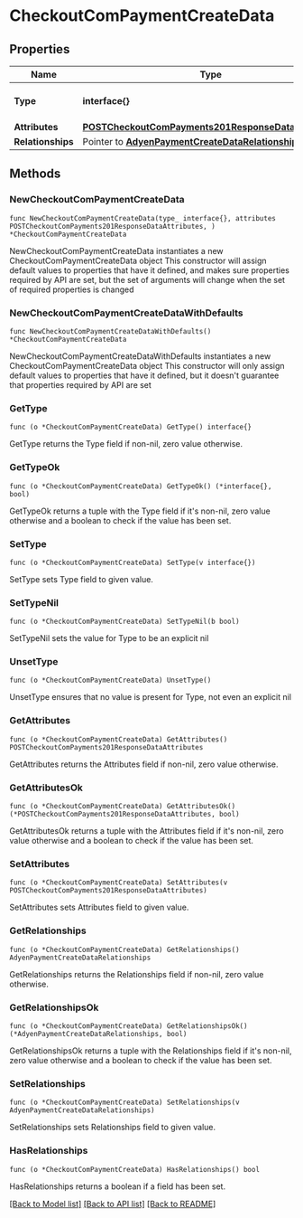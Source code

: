 # CheckoutComPaymentCreateData

## Properties

Name | Type | Description | Notes
------------ | ------------- | ------------- | -------------
**Type** | **interface{}** | The resource&#39;s type | 
**Attributes** | [**POSTCheckoutComPayments201ResponseDataAttributes**](POSTCheckoutComPayments201ResponseDataAttributes.md) |  | 
**Relationships** | Pointer to [**AdyenPaymentCreateDataRelationships**](AdyenPaymentCreateDataRelationships.md) |  | [optional] 

## Methods

### NewCheckoutComPaymentCreateData

`func NewCheckoutComPaymentCreateData(type_ interface{}, attributes POSTCheckoutComPayments201ResponseDataAttributes, ) *CheckoutComPaymentCreateData`

NewCheckoutComPaymentCreateData instantiates a new CheckoutComPaymentCreateData object
This constructor will assign default values to properties that have it defined,
and makes sure properties required by API are set, but the set of arguments
will change when the set of required properties is changed

### NewCheckoutComPaymentCreateDataWithDefaults

`func NewCheckoutComPaymentCreateDataWithDefaults() *CheckoutComPaymentCreateData`

NewCheckoutComPaymentCreateDataWithDefaults instantiates a new CheckoutComPaymentCreateData object
This constructor will only assign default values to properties that have it defined,
but it doesn't guarantee that properties required by API are set

### GetType

`func (o *CheckoutComPaymentCreateData) GetType() interface{}`

GetType returns the Type field if non-nil, zero value otherwise.

### GetTypeOk

`func (o *CheckoutComPaymentCreateData) GetTypeOk() (*interface{}, bool)`

GetTypeOk returns a tuple with the Type field if it's non-nil, zero value otherwise
and a boolean to check if the value has been set.

### SetType

`func (o *CheckoutComPaymentCreateData) SetType(v interface{})`

SetType sets Type field to given value.


### SetTypeNil

`func (o *CheckoutComPaymentCreateData) SetTypeNil(b bool)`

 SetTypeNil sets the value for Type to be an explicit nil

### UnsetType
`func (o *CheckoutComPaymentCreateData) UnsetType()`

UnsetType ensures that no value is present for Type, not even an explicit nil
### GetAttributes

`func (o *CheckoutComPaymentCreateData) GetAttributes() POSTCheckoutComPayments201ResponseDataAttributes`

GetAttributes returns the Attributes field if non-nil, zero value otherwise.

### GetAttributesOk

`func (o *CheckoutComPaymentCreateData) GetAttributesOk() (*POSTCheckoutComPayments201ResponseDataAttributes, bool)`

GetAttributesOk returns a tuple with the Attributes field if it's non-nil, zero value otherwise
and a boolean to check if the value has been set.

### SetAttributes

`func (o *CheckoutComPaymentCreateData) SetAttributes(v POSTCheckoutComPayments201ResponseDataAttributes)`

SetAttributes sets Attributes field to given value.


### GetRelationships

`func (o *CheckoutComPaymentCreateData) GetRelationships() AdyenPaymentCreateDataRelationships`

GetRelationships returns the Relationships field if non-nil, zero value otherwise.

### GetRelationshipsOk

`func (o *CheckoutComPaymentCreateData) GetRelationshipsOk() (*AdyenPaymentCreateDataRelationships, bool)`

GetRelationshipsOk returns a tuple with the Relationships field if it's non-nil, zero value otherwise
and a boolean to check if the value has been set.

### SetRelationships

`func (o *CheckoutComPaymentCreateData) SetRelationships(v AdyenPaymentCreateDataRelationships)`

SetRelationships sets Relationships field to given value.

### HasRelationships

`func (o *CheckoutComPaymentCreateData) HasRelationships() bool`

HasRelationships returns a boolean if a field has been set.


[[Back to Model list]](../README.md#documentation-for-models) [[Back to API list]](../README.md#documentation-for-api-endpoints) [[Back to README]](../README.md)



